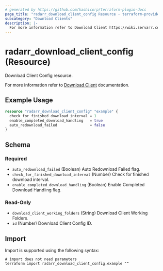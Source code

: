 ```yaml
---
# generated by https://github.com/hashicorp/terraform-plugin-docs
page_title: "radarr_download_client_config Resource - terraform-provider-radarr"
subcategory: "Download Clients"
description: |-
  For more information refer to Download Client https://wiki.servarr.com/radarr/settings#completed-download-handling documentation.
---
```


# radarr_download_client_config (Resource)

<!-- subcategory:Download Clients -->Download Client Config resource.
For more information refer to [Download Client](https://wiki.servarr.com/radarr/settings#completed-download-handling) documentation.

## Example Usage

```terraform
resource "radarr_download_client_config" "example" {
  check_for_finished_download_interval = 1
  enable_completed_download_handling   = true
  auto_redownload_failed               = false
}
```

<!-- schema generated by tfplugindocs -->
## Schema

### Required

- `auto_redownload_failed` (Boolean) Auto Redownload Failed flag.
- `check_for_finished_download_interval` (Number) Check for finished download interval.
- `enable_completed_download_handling` (Boolean) Enable Completed Download Handling flag.

### Read-Only

- `download_client_working_folders` (String) Download Client Working Folders.
- `id` (Number) Download Client Config ID.

## Import

Import is supported using the following syntax:

```shell
# import does not need parameters
terraform import radarr_download_client_config.example ""
```
